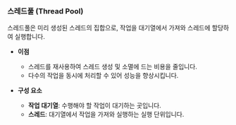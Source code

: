 ### 스레드풀 (Thread Pool)

스레드풀은 미리 생성된 스레드의 집합으로, 작업을 대기열에서 가져와 스레드에 할당하여 실행합니다.

- **이점**
  - 스레드를 재사용하여 스레드 생성 및 소멸에 드는 비용을 줄입니다.
  - 다수의 작업을 동시에 처리할 수 있어 성능을 향상시킵니다.

- **구성 요소**
  - **작업 대기열**: 수행해야 할 작업이 대기하는 곳입니다.
  - **스레드**: 대기열에서 작업을 가져와 실행하는 실행 단위입니다.